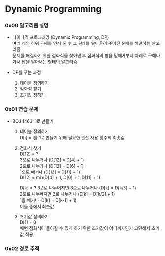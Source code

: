 # Dynamic Programming

### 0x00 알고리즘 설명
- 다이나믹 프로그래밍 (Dynamic Programming, DP)  
여러 개의 하위 문제를 먼저 푼 후 그 결과를 쌓아올려 주어진 문제를 해결하는 알고리즘  
문제를 해결하기 위한 점화식을 찾아낸 후 점화식의 항을 밑에서부터 차례로 구해나가서 답을 알아내는 형태의 알고리즘

- DP를 푸는 과정
    1. 테이블 정의하기
    2. 점화식 찾기
    3. 초기값 정하기

### 0x01 연습 문제
- BOJ 1463: 1로 만들기
    1. 테이블 정의하기  
        D[i] = i를 1로 만들기 위해 필요한 연산 사용 횟수의 최솟값
    2. 점화식 찾기  
        D[12] = ?  
        3으로 나누거나 (D[12] = D[4] + 1)  
        2으로 나누거나 (D[12] = D[6] + 1)  
        1으로 빼거나 (D[12] = D[11] + 1)  
        D[12] = min(D[4] + 1, D[6] + 1, D[11] + 1)  

        D[k] = ?
        3으로 나누어지면 3으로 나누거나 (D[k] = D[k/3] + 1)  
        2으로 나누어지면 2로 나누거나 (D[k] = D[k/2] + 1)  
        1을 빼거나 (D[k] = D[k-1] + 1),  
        이들 중에서 최솟값
    
    3. 초기값 정의하기  
        D[1] = 0  
        매번 점화식이 돌아갈 수 있게 하기 위한 초기값이 어디까지인지 고민해서 초기값 적용

### 0x02 경로 추적

